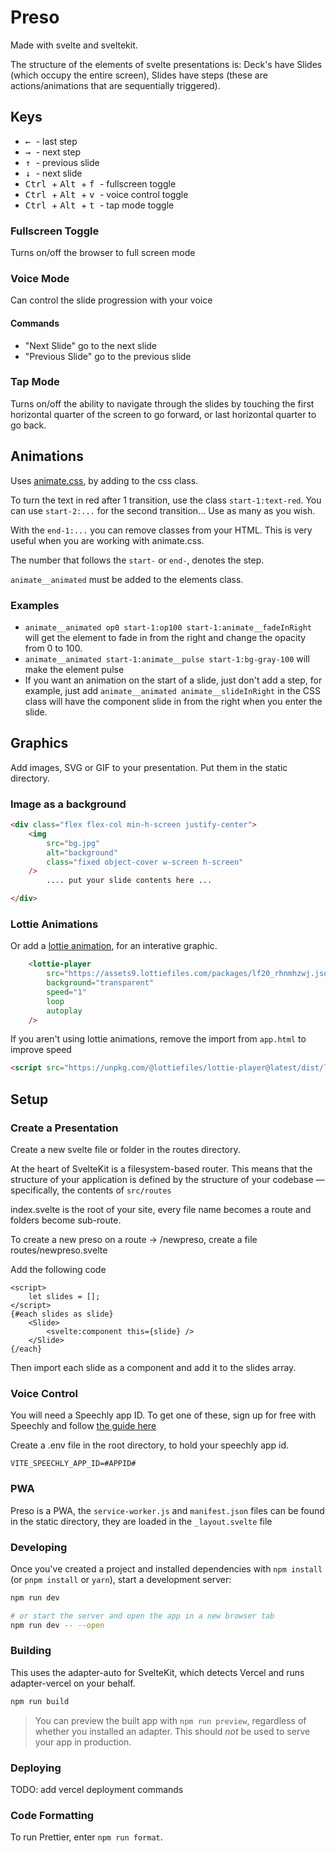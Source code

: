 # Preso

Made with svelte and sveltekit.

The structure of the elements of svelte presentations is: Deck's have Slides (which occupy the entire screen), Slides have steps (these are actions/animations that are sequentially triggered).


## Keys
- <kbd> &#8592; </kbd> - last step
- <kbd> &#8594; </kbd> - next step
- <kbd> &#8593; </kbd> -  previous slide
- <kbd> &#8595; </kbd> - next slide
- <kbd> Ctrl </kbd> + <kbd> Alt </kbd> + <kbd> f </kbd> - fullscreen toggle
- <kbd> Ctrl </kbd> + <kbd> Alt </kbd> + <kbd> v </kbd> - voice control toggle
- <kbd> Ctrl </kbd> + <kbd> Alt </kbd> + <kbd> t </kbd> - tap mode toggle

### Fullscreen Toggle
Turns on/off the browser to full screen mode

### Voice Mode
Can control the slide progression with your voice

#### Commands
- "Next Slide" go to the next slide
- "Previous Slide" go to the previous slide

### Tap Mode
Turns on/off the ability to navigate through the slides by touching the first horizontal quarter of the screen to go forward, or last horizontal quarter to go back.

## Animations 
Uses [animate.css](https://animate.style/), by adding to the css class.

To turn the text in red after 1 transition, use the class `start-1:text-red`. You can use `start-2:...` for the second transition... Use as many as you wish.

With the `end-1:...` you can remove classes from your HTML. This is very useful when you are working with animate.css.

The number that follows the `start-` or `end-`, denotes the step.

`animate__animated` must be added to the elements class.
### Examples 
- `animate__animated op0 start-1:op100 start-1:animate__fadeInRight` will get the element to fade in from the right and change the opacity from 0 to 100.
- `animate__animated start-1:animate__pulse start-1:bg-gray-100` will make the element pulse
- If you want an animation on the start of a slide, just don't add a step, for example, just add `animate__animated animate__slideInRight` in the CSS class will have the component slide in from the right when you enter the slide.
## Graphics
Add images, SVG or GIF to your presentation. Put them in the static directory.
### Image as a background

```html
<div class="flex flex-col min-h-screen justify-center">
    <img
        src="bg.jpg"
        alt="background"
        class="fixed object-cover w-screen h-screen"
    />
        .... put your slide contents here ...

</div>
```
### Lottie Animations
Or add a [lottie animation](https://lottiefiles.com/), for an interative graphic.
```html
    <lottie-player
        src="https://assets9.lottiefiles.com/packages/lf20_rhnmhzwj.json"
        background="transparent"
        speed="1"
        loop
        autoplay
    />
```

If you aren't using lottie animations, remove the import from `app.html` to improve speed
```html
<script src="https://unpkg.com/@lottiefiles/lottie-player@latest/dist/lottie-player.js"></script>
```
## Setup

### Create a Presentation

Create a new svelte file or folder in the routes directory.

At the heart of SvelteKit is a filesystem-based router. This means that the structure of your application is defined by the structure of your codebase — specifically, the contents of `src/routes`

index.svelte is the root of your site, every file name becomes a route and folders become sub-route.

To create a new preso on a route -> /newpreso, create a file routes/newpreso.svelte

Add the following code

```
<script>
    let slides = [];
</script>
{#each slides as slide}
    <Slide>
        <svelte:component this={slide} />
    </Slide>
{/each}
```

Then import each slide as a component and add it to the slides array.


### Voice Control

You will need a Speechly app ID. To get one of these, sign up for free with Speechly and follow [the guide here](https://docs.speechly.com/quick-start/stt-only/)

Create a .env file in the root directory, to hold your speechly app id.
```
VITE_SPEECHLY_APP_ID=#APPID#
```

### PWA

Preso is a PWA, the `service-worker.js` and `manifest.json` files can be found in the static directory, they are loaded in the `_layout.svelte` file
### Developing

Once you've created a project and installed dependencies with `npm install` (or `pnpm install` or `yarn`), start a development server:

```bash
npm run dev

# or start the server and open the app in a new browser tab
npm run dev -- --open
```

### Building

This uses the adapter-auto for SvelteKit, which detects Vercel and runs adapter-vercel on your behalf.

```bash
npm run build
```

> You can preview the built app with `npm run preview`, regardless of whether you installed an adapter. This should _not_ be used to serve your app in production.

### Deploying

TODO: add vercel deployment commands

### Code Formatting

To run Prettier, enter `npm run format`.